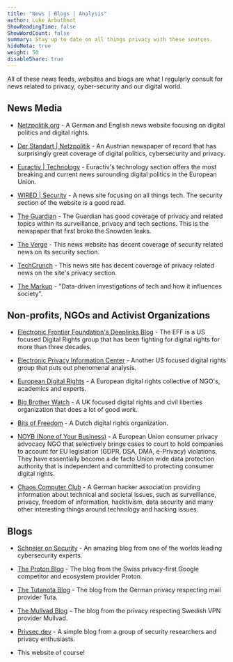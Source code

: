 ```yaml
---
title: "News | Blogs | Analysis"
author: Luke Arbuthnot
ShowReadingTime: false
ShowWordCount: false
summary: Stay up to date on all things privacy with these sources.
hideMeta: true
weight: 50
disableShare: true
---
```


All of these news feeds, websites and blogs are what I regularly consult for news related to privacy, cyber-security and our digital world. 

## News Media

- [Netzpolitik.org](https://netzpolitik.org/) - A German and English news website focusing on digital politics and digital rights.

- [Der Standart | Netzpolitik](https://www.derstandard.at/web/netzpolitik) - An Austrian newspaper of record that has surprisingly great coverage of digital politics, cybersecurity and privacy.

- [Euractiv | Technology](https://www.euractiv.com/sections/digital/) - Euractiv's technology section offers the most breaking and current news surounding digital politics in the European Union.

- [WIRED | Security](https://www.wired.com/category/security/) - A news site focusing on all things tech. The security section of the website is a good read.

- [The Guardian](https://www.theguardian.com/international) - The Guardian has good coverage of privacy and related topics within its surveillance, privacy and tech sections. This is the newspaper that first broke the Snowden leaks.

- [The Verge](https://www.theverge.com/cyber-security) - This news website has decent coverage of security related news on its security section. 

- [TechCrunch](https://techcrunch.com/category/privacy) - This news site has decent coverage of privacy related news on the site's privacy section. 

- [The Markup](https://themarkup.org/) - "Data-driven investigations of tech and how it influences society".

## Non-profits, NGOs and Activist Organizations

- [Electronic Frontier Foundation's Deeplinks Blog](https://www.eff.org/deeplinks) - The EFF is a US focused Digital Rights group that has been fighting for digital rights for more than three decades.

- [Electronic Privacy Information Center](https://epic.org/) - Another US focused digital rights group that puts out phenomenal analysis.

- [European Digital Rights](https://edri.org/) - A European digital rights collective of NGO's, academics and experts.

- [Big Brother Watch](https://bigbrotherwatch.org.uk/) - A UK focused digital rights and civil liberties organization that does a lot of good work.

- [Bits of Freedom](https://www.bitsoffreedom.nl/) - A Dutch digital rights organization.

- [NOYB (None of Your Business)](https://noyb.eu/en/news) - A European Union consumer privacy advocacy NGO that selectively brings cases to court to hold companies to account for EU legislation (GDPR, DSA, DMA, e-Privacy) violations. They have essentially become a de facto Union wide data protection authority that is independent and committed to protecting consumer digital rights. 

- [Chaos Computer Club](https://www.ccc.de/en/) - A German hacker association providing information about technical and societal issues, such as surveillance, privacy, freedom of information, hacktivism, data security and many other interesting things around technology and hacking issues.

## Blogs

- [Schneier on Security](https://www.schneier.com/) - An amazing blog from one of the worlds leading cybersecurity experts.

- [The Proton Blog](https://proton.me/blog/privacy-news) - The blog from the Swiss privacy-first Google competitor and ecosystem provider Proton.

- [The Tutanota Blog](https://tuta.com/blog) - The blog from the German privacy respecting mail provider Tuta.

- [The Mullvad Blog](https://mullvad.net/en/blog) - The blog from the privacy respecting Swedish VPN provider Mullvad. 

- [Privsec.dev](privsec.dev) - A simple blog from a group of security researchers and privacy enthusiasts.

- This website of course! 